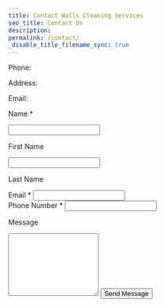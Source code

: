 ```yaml
---
title: Contact Walls Cleaning Services
seo_title: Contact Us
description:
permalink: /contact/
_disable_title_filename_sync: true
---
```


Phone:

Address:

Email:

<form class="quote-form" method="POST" action="{{ '/quote-thank-you/' | absolute_url }}">

  <label class="text-bold" for="name-first">Name <span class="required">*</span></label>
  <div class="row mb1">
    <div class="one-half">
      <input id="name-first" type="text" name="name-first" required>
      <div class="label-more">
        <p>First Name</p>
      </div>
    </div>
    <div class="one-half">
      <input id="name-last" type="text" name="name-last" required>
      <div class="label-more">
        <p>Last Name</p>
      </div>
    </div>
  </div>

  <div class="row mb2">
    <div class="one-half">
      <label class="text-bold" for="email">Email <span class="required">*</span></label>
      <input id="email" type="email" name="_replyto" required>
    </div>
    <div class="one-half">
      <label class="text-bold" for="phone">Phone Number <span class="required">*</span></label>
      <input id="phone" type="text" name="phone" required>
    </div>
  </div>

  <label class="text-bold" for="message">Message</label>
  <textarea rows="8" id="message" class="w-100 mb2" name="message"></textarea>

  <input type="hidden" name="_to" value="walls2wallscleaning@gmail.com">
  <input type="hidden" name="_subject" value="Walls Cleaning General Contact">
  <input type="text" name="_gotcha" style="display: none;">

  <input type="submit" value="Send Message">
</form>
